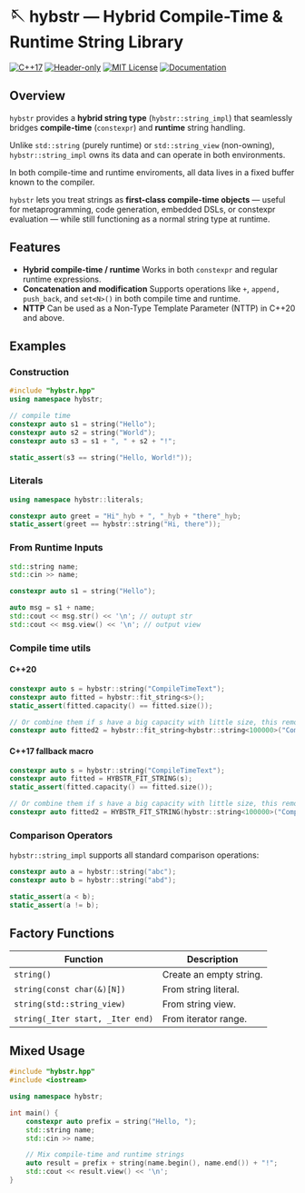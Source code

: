 # 🪡 hybstr — Hybrid Compile-Time & Runtime String Library

[![C++17](https://img.shields.io/badge/C%2B%2B-20-blue.svg)](https://en.cppreference.com/w/cpp/17)
[![Header-only](https://img.shields.io/badge/library-header--only-lightgrey.svg)](#)
[![MIT License](https://img.shields.io/badge/license-MIT-green.svg)](LICENSE)
[![Documentation](https://img.shields.io/badge/docs-Doxygen-blueviolet.svg)](https://4o4hasfound.github.io/hybstr/)

## Overview

`hybstr` provides a **hybrid string type** (`hybstr::string_impl`) that seamlessly bridges **compile-time** (`constexpr`) and **runtime** string handling.

Unlike `std::string` (purely runtime) or `std::string_view` (non-owning),
`hybstr::string_impl` owns its data and can operate in both environments.

In both compile-time and runtime enviroments, all data lives in a fixed buffer known to the compiler.

`hybstr` lets you treat strings as **first-class compile-time objects**
— useful for metaprogramming, code generation, embedded DSLs, or constexpr evaluation —
while still functioning as a normal string type at runtime.

## Features

- **Hybrid compile-time / runtime**
  Works in both `constexpr` and regular runtime expressions.
- **Concatenation and modification**
  Supports operations like `+`, `append, push_back`, and `set<N>()` in both compile time and runtime.
- **NTTP**
  Can be used as a Non-Type Template Parameter (NTTP) in C++20 and above.

## Examples

### Construction

```cpp
#include "hybstr.hpp"
using namespace hybstr;

// compile time
constexpr auto s1 = string("Hello");
constexpr auto s2 = string("World");
constexpr auto s3 = s1 + ", " + s2 + "!";

static_assert(s3 == string("Hello, World!"));
```

### Literals

```cpp
using namespace hybstr::literals;

constexpr auto greet = "Hi"_hyb + ", "_hyb + "there"_hyb;
static_assert(greet == hybstr::string("Hi, there"));
```

### From Runtime Inputs

```cpp
std::string name;
std::cin >> name;

constexpr auto s1 = string("Hello");

auto msg = s1 + name;
std::cout << msg.str() << '\n'; // outupt str
std::cout << msg.view() << '\n'; // output view
```

### Compile time utils

#### C++20

```cpp
constexpr auto s = hybstr::string("CompileTimeText");
constexpr auto fitted = hybstr::fit_string<s>();
static_assert(fitted.capacity() == fitted.size());

// Or combine them if s have a big capacity with little size, this removes the extra memory at compile time
constexpr auto fitted2 = hybstr::fit_string<hybstr::string<100000>("CompileTimeText")>();
```

#### C++17 fallback macro

```cpp
constexpr auto s = hybstr::string("CompileTimeText");
constexpr auto fitted = HYBSTR_FIT_STRING(s);
static_assert(fitted.capacity() == fitted.size());

// Or combine them if s have a big capacity with little size, this removes the extra memory at compile time
constexpr auto fitted2 = HYBSTR_FIT_STRING(hybstr::string<100000>("CompileTimeText"));
```

### Comparison Operators

``hybstr::string_impl`` supports all standard comparison operations:

```cpp
constexpr auto a = hybstr::string("abc");
constexpr auto b = hybstr::string("abd");

static_assert(a < b);
static_assert(a != b);
```

## Factory Functions

| Function                           | Description             |
| ---------------------------------- | ----------------------- |
| `string()`                       | Create an empty string. |
| `string(const char(&)[N])`       | From string literal.    |
| `string(std::string_view)`       | From string view.       |
| `string(_Iter start, _Iter end)` | From iterator range.    |

## Mixed Usage

```cpp
#include "hybstr.hpp"
#include <iostream>

using namespace hybstr;

int main() {
    constexpr auto prefix = string("Hello, ");
    std::string name;
    std::cin >> name;

    // Mix compile-time and runtime strings
    auto result = prefix + string(name.begin(), name.end()) + "!";
    std::cout << result.view() << '\n';
}
```

